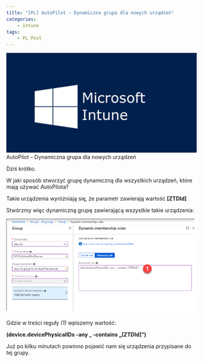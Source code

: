 ```yaml
---
title: "[PL] AutoPilot – Dynamiczna grupa dla nowych urządzeń"
categories:
    - Intune
tags:
    - PL Post
---
```

![[PL] AutoPilot – Dynamiczna grupa dla nowych urządzeń](/assets/images/posts/autopilot-dynamiczna-grupa-dla-nowych-urzadzen/top.png)AutoPilot – Dynamiczna grupa dla nowych urządzeń

Dziś krótko.

W jaki sposób stworzyć grupę dynamiczną dla wszystkich urządzeń, które mają używać AutoPilota?

Takie urządzenia wyróżniają się, że parametr zawierają wartość **[ZTDId]**

Stwórzmy więc dynamiczną grupę zawierającą wszystkie takie urządzenia:

![[PL] AutoPilot – Dynamiczna grupa dla nowych urządzeń](/assets/images/posts/autopilot-dynamiczna-grupa-dla-nowych-urzadzen/01.png)

Gdzie w treści reguły *(1)* wpiszemy wartość:

**(device.devicePhysicalIDs -any _ -contains „[ZTDId]”)**

Już po kilku minutach powinno pojawić nam się urządzenia przypisane do tej grupy.
